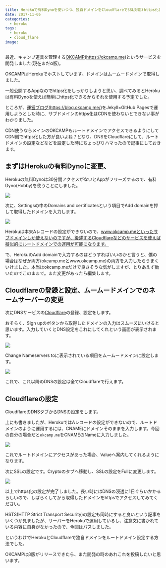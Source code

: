 ```yaml
---
title: Herokuで有料Dynoを使いつつ、独自ドメインをCloudflareでSSL対応(https化)してルートドメイン設定する方法
date: 2017-11-05
categories:
  - heroku
tags:
  - heroku
  - cloud_flare
image: 
---
```

最近、キャンプ道具を管理する[OKCAMP(https://okcamp.me)](https://okcamp.me)というサービスを開発しました(現在まだα版)。

<!--more-->

OKCAMPはHerokuでホストしています。ドメインはムームードメインで取得しました。

一般公開するAppなのでhttps化をしっかりしようと思い、調べてみるとHerokuは有料Dynoを使えば簡単にhttps化できるからそれを使用する予定でした。

ところが、[運営ブログ(https://blog.okcamp.me/)](https://blog.okcamp.me/)をJekyll×GitHub Pagesで運用しようとした時に、サブドメインのhttps化はCDNを使わないとできない事がわかりました。

CDN使うならメインのOKCAMPもルートドメインでアクセスできるようにしてCDN側でhttps化した方が良いよね？となり、DNSをCloudflareにして、ルートドメインの設定などなどを設定した時にちょっぴりハマったので記事にしておきます。

## まずはHerokuの有料Dynoに変更、

Herokuの無料Dynoは30分間アクセスがないとAppがフリーズするので、有料Dyno(Hobby)を使うことにしました。

![](https://user-images.githubusercontent.com/6788936/32422629-b8b03ae4-c2e4-11e7-9fa0-6812827fb91f.png)

次に、Settingsの中のDomains and certificatesという項目でAdd domainを押して取得したドメインを入力します。

![](https://user-images.githubusercontent.com/6788936/32422727-59a54638-c2e5-11e7-948f-0d89558782f2.png)

Herokuは本来Aレコードの設定ができないので、www.okcamp.meといったサブドメインしか使えないのですが、後述するCloudflareなどのサービスを使えば擬似的にルートドメインでの運用が可能になります。

で、HerokuのAdd domainで入力するのはどうすればいいのかと言うと、僕の場合はなぜか両方(okcamp.meとwww.okcamp.me)の両方を入力したらうまくいけました。本当はokcamp.meだけで良さそうな気がしますが、とりあえず動いたのでこのままで。また変更があったら編集します。

## Cloudflareの登録と設定、ムームードメインでのネームサーバーの変更

次にDNSサービスの[Cloudflare](https://www.cloudflare.com/)の登録、設定をします。

おそらく、Sign upのボタンから取得したドメインの入力はスムーズにいけると思います。入力していくとDNS設定をこれにしてくれという画面が表示されます。

![](https://s3-ap-northeast-1.amazonaws.com/t4traw/blog/2017-11-06_13-49-13.png)

Change Nameservers toに表示されている項目をムームードメインに設定します。

![](https://user-images.githubusercontent.com/6788936/32424578-a832083a-c2f0-11e7-927a-f1db7507e14d.png)

これで、これ以降のDNSの設定は全てCloudflareで行えます。

## Cloudflareの設定

CloudflareのDNSタブからDNSの設定をします。

上にも書きましたが、HerokuではAレコードの設定ができないので、ルートドメインのように運用するには、CNAMEにドメインそのままを入力します。今回の自分の場合だと`okcamp.me`をCNAMEのNameに入力しました。

![](https://user-images.githubusercontent.com/6788936/32425151-5f6f0a68-c2f4-11e7-8168-38fb1fff286d.png)

これでルートドメインにアクセスがあった場合、Valueへ案内してくれるようになります。

次にSSLの設定です。Cryptoのタブへ移動し、SSLの設定をFullに変更します。

![](https://s3-ap-northeast-1.amazonaws.com/t4traw/blog/2017-11-06_13-35-06.png)

以上でhttps化の設定が完了しました。長い時にはDNSの浸透に1日ぐらいかかるらしいので、しばらくしてから取得したドメインをhttpsでアクセスしてみてください。

HSTS(HTTP Strict Transport Security)の設定も同時にすると良いという記事をいくつか見ましたが、サーバーをHerokuで運用しているし、注意文に書かれている内容に自身がなかったので、今回はパスしました。

というわけでHerokuとCloudflareで独自ドメインをルートドメイン設定する方法でした。

OKCAMPはβ版がリリースできたら、また開発の時のあれこれを投稿したいと思います。

